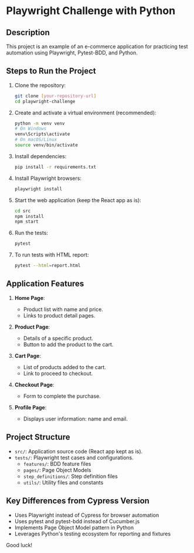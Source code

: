 # Playwright Challenge with Python

## Description
This project is an example of an e-commerce application for practicing test automation using Playwright, Pytest-BDD, and Python.

## Steps to Run the Project

1. Clone the repository:
   ```bash
   git clone [your-repository-url]
   cd playwright-challenge
   ```

2. Create and activate a virtual environment (recommended):
   ```bash
   python -m venv venv
   # On Windows
   venv\Scripts\activate
   # On macOS/Linux
   source venv/bin/activate
   ```

3. Install dependencies:
   ```bash
   pip install -r requirements.txt
   ```

4. Install Playwright browsers:
   ```bash
   playwright install
   ```

5. Start the web application (keep the React app as is):
   ```bash
   cd src
   npm install
   npm start
   ```

6. Run the tests:
   ```bash
   pytest
   ```

7. To run tests with HTML report:
   ```bash
   pytest --html=report.html
   ```

## Application Features

1. **Home Page**:
   - Product list with name and price.
   - Links to product detail pages.

2. **Product Page**:
   - Details of a specific product.
   - Button to add the product to the cart.

3. **Cart Page**:
   - List of products added to the cart.
   - Link to proceed to checkout.

4. **Checkout Page**:
   - Form to complete the purchase.

5. **Profile Page**:
   - Displays user information: name and email.

## Project Structure

- `src/`: Application source code (React app kept as is).
- `tests/`: Playwright test cases and configurations.
  - `features/`: BDD feature files
  - `pages/`: Page Object Models
  - `step_definitions/`: Step definition files
  - `utils/`: Utility files and constants

## Key Differences from Cypress Version

- Uses Playwright instead of Cypress for browser automation
- Uses pytest and pytest-bdd instead of Cucumber.js
- Implements Page Object Model pattern in Python
- Leverages Python's testing ecosystem for reporting and fixtures

Good luck!